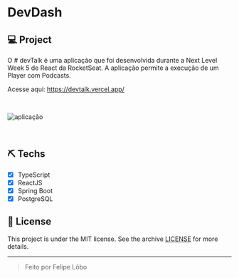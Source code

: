 # DevDash

## 💻 Project
O # devTalk é uma aplicação que foi desenvolvida durante a Next Level Week 5 de React da RocketSeat. A aplicação permite a execução de um Player com Podcasts. 

Acesse aqui: https://devtalk.vercel.app/

<br>

![aplicação](https://i.imgur.com/2qgRdY1.gif) 

<br>


## ⛏ Techs
- [X] TypeScript
- [X] ReactJS
- [X] Spring Boot
- [X] PostgreSQL

## 📝 License

This project is under the MIT license. See the archive [LICENSE](LICENSE.md) for more details.

---
<blockquote>
    Feito por Felipe Lôbo
</blockquote>
